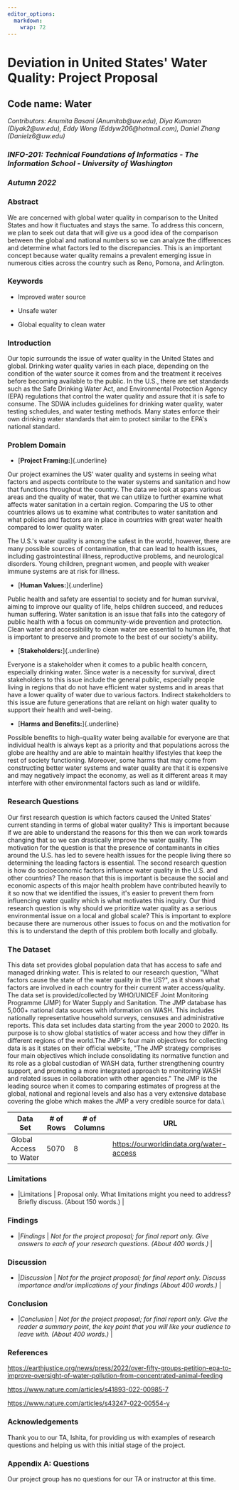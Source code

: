 ```yaml
---
editor_options:
  markdown:
    wrap: 72
---
```


# Deviation in United States' Water Quality: Project Proposal

## Code name: Water
*Contributors: Anumita Basani (Anumitab\@uw.edu), Diya Kumaran (Diyak2\@uw.edu), Eddy Wong (Eddyw206\@hotmail.com), Daniel Zhang (Danielz6\@uw.edu)*

### *INFO-201: Technical Foundations of Informatics - The Information School - University of Washington*

### *Autumn 2022*

### **Abstract**

We are concerned with global water quality in comparison to the United States and how it fluctuates and stays the same. To address this concern, we plan to seek out data that will give us a good idea of the comparison between the global and national numbers so we can analyze the differences and determine what factors led to the discrepancies. This is an important concept because water quality remains a prevalent emerging issue in numerous cities across the country such as Reno, Pomona, and Arlington.  


### Keywords

-   Improved water source

-   Unsafe water

-   Global equality to clean water

### Introduction

Our topic surrounds the issue of water quality in the United States and
global. Drinking water quality varies in each place, depending on the
condition of the water source it comes from and the treatment it
receives before becoming available to the public. In the U.S., there are
set standards such as the Safe Drinking Water Act, and Environmental
Protection Agency (EPA) regulations that control the water quality and
assure that it is safe to consume. The SDWA includes guidelines for
drinking water quality, water testing schedules, and water testing
methods. Many states enforce their own drinking water standards that aim
to protect similar to the EPA's national standard.

### **Problem Domain**

-   [**Project Framing:**]{.underline}

Our project examines the US' water quality and systems in seeing what
factors and aspects contribute to the water systems and sanitation and
how that functions throughout the country. The data we look at spans
various areas and the quality of water, that we can utilize to further
examine what affects water sanitation in a certain region. Comparing the
US to other countries allows us to examine what contributes to water
sanitation and what policies and factors are in place in countries with
great water health compared to lower quality water.

The U.S.'s water quality is among the safest in the world, however,
there are many possible sources of contamination, that can lead to
health issues, including gastrointestinal illness, reproductive
problems, and neurological disorders. Young children, pregnant women,
and people with weaker immune systems are at risk for illness.

-   [**Human Values:**]{.underline}

Public health and safety are essential to society and for human
survival, aiming to improve our quality of life, helps children succeed,
and reduces human suffering. Water sanitation is an issue that falls
into the category of public health with a focus on community-wide
prevention and protection. Clean water and accessibility to clean water
are essential to human life, that is important to preserve and promote
to the best of our society's ability.

-   [**Stakeholders:**]{.underline}

Everyone is a stakeholder when it comes to a public health concern,
especially drinking water. Since water is a necessity for survival,
direct stakeholders to this issue include the general public, especially
people living in regions that do not have efficient water systems and in
areas that have a lower quality of water due to various factors.
Indirect stakeholders to this issue are future generations that are
reliant on high water quality to support their health and well-being.

-   [**Harms and Benefits:**]{.underline}

Possible benefits to high-quality water being available for everyone are
that individual health is always kept as a priority and that populations
across the globe are healthy and are able to maintain healthy lifestyles
that keep the rest of society functioning. Moreover, some harms that may
come from constructing better water systems and water quality are that
it is expensive and may negatively impact the economy, as well as it
different areas it may interfere with other environmental factors such
as land or wildlife.

### Research Questions

Our first research question is which factors caused the United States'
current standing in terms of global water quality? This is important
because if we are able to understand the reasons for this then we can
work towards changing that so we can drastically improve the water
quality. The motivation for the question is that the presence of
contaminants in cities around the U.S. has led to severe health issues
for the people living there so determining the leading factors is
essential. The second research question is how do socioeconomic factors
influence water quality in the U.S. and other countries? The reason that
this is important is because the social and economic aspects of this
major health problem have contributed heavily to it so now that we
identified the issues, it's easier to prevent them from influencing
water quality which is what motivates this inquiry. Our third research
question is why should we prioritize water quality as a serious
environmental issue on a local and global scale? This is important to
explore because there are numerous other issues to focus on and the
motivation for this is to understand the depth of this problem both
locally and globally.

### The Dataset

This data set provides global population data that has access to safe
and managed drinking water. This is related to our research question,
"What factors cause the state of the water quality in the US?", as it
shows what factors are involved in each country for their current water
access/quality. The data set is provided/collected by WHO/UNICEF Joint
Monitoring Programme (JMP) for Water Supply and Sanitation. The JMP
database has 5,000+ national data sources with information on WASH. This
includes nationally representative household surveys, censuses and
administrative reports. This data set includes data starting from the
year 2000 to 2020. Its purpose is to show global statistics of water
access and how they differ in different regions of the world.The JMP's
four main objectives for collecting data is as it states on their
official website, "The JMP strategy comprises four main objectives which
include consolidating its normative function and its role as a global
custodian of WASH data, further strengthening country support, and
promoting a more integrated approach to monitoring WASH and related
issues in collaboration with other agencies." The JMP is the leading
source when it comes to comparing estimates of progress at the global,
national and regional levels and also has a very extensive database
covering the globe which makes the JMP a very credible source for data.\

| **Data Set**           | **\# of Rows** | **\# of Columns** | **URL**                                   |
|------------------------|----------------|-------------------|-------------------------------------------|
| Global Access to Water | 5070           | 8                 | <https://ourworldindata.org/water-access> |

### Limitations

-   \|Limitations \| Proposal only. What limitations might you need to
    address? Briefly discuss. (About 150 words.) \|

### Findings

-   \|*Findings* \| *Not for the project proposal; for final report
    only. Give answers to each of your research questions. (About 400
    words.)* \|

### Discussion

-   \|*Discussion* \| *Not for the project proposal; for final report
    only. Discuss importance and/or implications of your findings (About
    400 words.)* \|

### Conclusion

-   \|*Conclusion* \| *Not for the project proposal; for final report
    only. Give the reader a summary point, the key point that you will
    like your audience to leave with. (About 400 words.)* \|

### References

<https://earthjustice.org/news/press/2022/over-fifty-groups-petition-epa-to-improve-oversight-of-water-pollution-from-concentrated-animal-feeding>

<https://www.nature.com/articles/s41893-022-00985-7>

<https://www.nature.com/articles/s43247-022-00554-y>

### Acknowledgements

Thank you to our TA, Ishita, for providing us with examples of research
questions and helping us with this initial stage of the project.

### Appendix A: Questions

Our project group has no questions for our TA or instructor at this
time.

